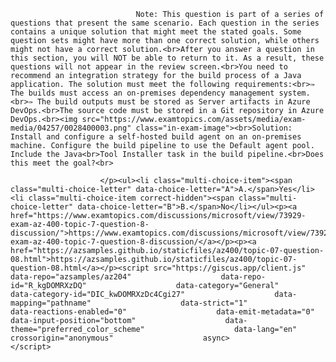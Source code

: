 <p class="card-text">
							
								Note: This question is part of a series of questions that present the same scenario. Each question in the series contains a unique solution that might meet the stated goals. Some question sets might have more than one correct solution, while others might not have a correct solution.<br>After you answer a question in this section, you will NOT be able to return to it. As a result, these questions will not appear in the review screen.<br>You need to recommend an integration strategy for the build process of a Java application. The solution must meet the following requirements:<br>✑ The builds must access an on-premises dependency management system.<br>✑ The build outputs must be stored as Server artifacts in Azure DevOps.<br>The source code must be stored in a Git repository in Azure DevOps.<br><img src="https://www.examtopics.com/assets/media/exam-media/04257/0028400003.png" class="in-exam-image"><br>Solution: Install and configure a self-hosted build agent on an on-premises machine. Configure the build pipeline to use the Default agent pool. Include the Java<br>Tool Installer task in the build pipeline.<br>Does this meet the goal?<br>
							
						</p><ul><li class="multi-choice-item"><span class="multi-choice-letter" data-choice-letter="A">A.</span>Yes</li><li class="multi-choice-item correct-hidden"><span class="multi-choice-letter" data-choice-letter="B">B.</span>No</li></ul><p><a href="https://www.examtopics.com/discussions/microsoft/view/73929-exam-az-400-topic-7-question-8-discussion/">https://www.examtopics.com/discussions/microsoft/view/73929-exam-az-400-topic-7-question-8-discussion/</a></p><p><a href="https://azsamples.github.io/staticfiles/az400/topic-07-question-08.html">https://azsamples.github.io/staticfiles/az400/topic-07-question-08.html</a></p><script src="https://giscus.app/client.js"                    data-repo="azsamples/az204"                    data-repo-id="R_kgDOMRXzDQ"                    data-category="General"                    data-category-id="DIC_kwDOMRXzDc4Cgi27"                    data-mapping="pathname"                    data-strict="1"                    data-reactions-enabled="0"                    data-emit-metadata="0"                    data-input-position="bottom"                    data-theme="preferred_color_scheme"                    data-lang="en"                    crossorigin="anonymous"                    async>                    </script>